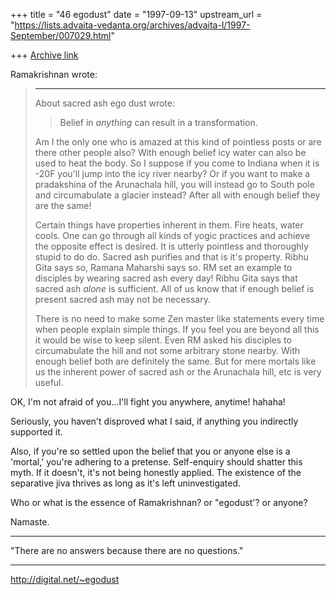 +++
title = "46 egodust"
date = "1997-09-13"
upstream_url = "https://lists.advaita-vedanta.org/archives/advaita-l/1997-September/007029.html"

+++
[Archive link](https://lists.advaita-vedanta.org/archives/advaita-l/1997-September/007029.html)

Ramakrishnan wrote:
> ____________________
>
> About sacred ash ego dust wrote:
>
> >Belief in *anything* can result in a transformation.
>
> Am I the only one who is amazed at this kind of pointless posts or are
> there other people also? With enough belief icy water can also be used
> to heat the body. So I suppose if you come to Indiana when it is -20F
> you'll jump into the icy river nearby? Or if you want to make a
> pradakshina of the Arunachala hill, you will instead go to South pole
> and circumabulate a glacier instead? After all with enough belief they
> are the same!
>
> Certain things have properties inherent in them. Fire heats, water
> cools. One can go through all kinds of yogic practices and achieve the
> opposite effect is desired. It is utterly pointless and thoroughly
> stupid to do do. Sacred ash purifies and that is it's property. Ribhu
> Gita says so, Ramana Maharshi says so. RM set an example to disciples by
> wearing sacred ash every day! Ribhu Gita says that sacred ash _alone_ is
> sufficient. All of us know that if enough belief is present sacred ash
> may not be necessary.
>
> There is no need to make some Zen master like statements every time when
> people explain simple things. If you feel you are beyond all this it
> would be wise to keep silent. Even RM asked his disciples to
> circumabulate the hill and not some arbitrary stone nearby. With enough
> belief both are definitely the same. But for mere mortals like us the
> inherent power of sacred ash or the Arunachala hill, etc is very useful.
>

OK, I'm not afraid of you...I'll fight you anywhere, anytime!  hahaha!

Seriously, you haven't disproved what I said, if anything you indirectly
supported it.

Also, if you're so settled upon the belief that you or anyone else is a
'mortal,' you're adhering to a pretense.  Self-enquiry should shatter this
myth.  If it doesn't, it's not being honestly applied.  The existence of
the separative jiva thrives as long as it's left uninvestigated.

Who or what is the essence of Ramakrishnan?  or "egodust'?  or anyone?


Namaste.

_______________________

"There are no answers
       because
there are no questions."
_______________________

http://digital.net/~egodust

